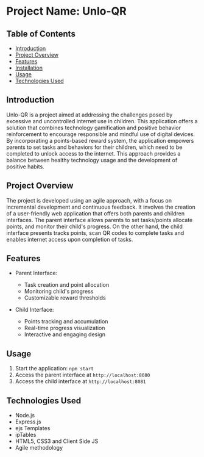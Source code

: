 
# Project Name: Unlo-QR

## Table of Contents
- [Introduction](#introduction)
- [Project Overview](#project-overview)
- [Features](#features)
- [Installation](#installation)
- [Usage](#usage)
- [Technologies Used](#technologies-used)

## Introduction
Unlo-QR is a project aimed at addressing the challenges posed by excessive and uncontrolled internet use in children. This application offers a solution that combines technology gamification and positive behavior reinforcement to encourage responsible and mindful use of digital devices. By incorporating a points-based reward system, the application empowers parents to set tasks and behaviors for their children, which need to be completed to unlock access to the internet. This approach provides a balance between healthy technology usage and the development of positive habits.

## Project Overview
The project is developed using an agile approach, with a focus on incremental development and continuous feedback. It involves the creation of a user-friendly web application that offers both parents and children interfaces. The parent interface allows parents to set tasks/points allocate points, and monitor their child's progress. On the other hand, the child interface presents tracks points, scan QR codes to complete tasks and enables internet access upon completion of tasks.

## Features
- Parent Interface:
  - Task creation and point allocation
  - Monitoring child's progress
  - Customizable reward thresholds

- Child Interface:
  - Points tracking and accumulation
  - Real-time progress visualization
  - Interactive and engaging design

## Usage
1. Start the application: `npm start`
2. Access the parent interface at `http://localhost:8080`
3. Access the child interface at `http://localhost:8081`

## Technologies Used
- Node.js
- Express.js
- ejs Templates
- ipTables
- HTML5, CSS3 and Client Side JS
- Agile methodology
